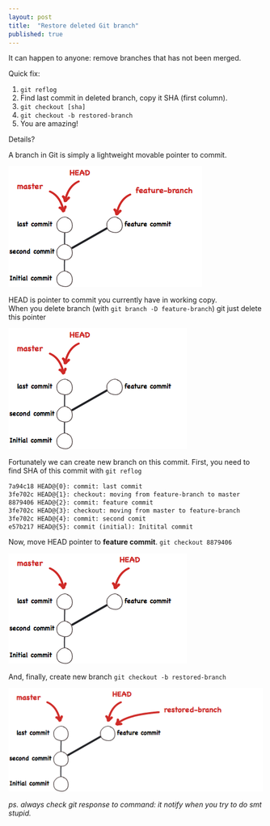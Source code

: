 ```yaml
---
layout: post
title:  "Restore deleted Git branch"
published: true
---
```


It can happen to anyone: remove branches that has not been merged.  

Quick fix:  

1. `git reflog`
2. Find last commit in deleted branch, copy it SHA (first column).
3. `git checkout [sha]`
4. `git checkout -b restored-branch`
5. You are amazing!

Details?

A branch in Git is simply a lightweight movable pointer to commit. 

![simple brunch][1]

HEAD is pointer to commit you currently have in working copy.   
When you delete branch (with `git branch -D feature-branch`) git just delete this pointer

![simple brunch][2]

Fortunately we can create new branch on this commit.
First, you need to find SHA of this commit with `git reflog`

```
7a94c18 HEAD@{0}: commit: last commit
3fe702c HEAD@{1}: checkout: moving from feature-branch to master
8879406 HEAD@{2}: commit: feature commit
3fe702c HEAD@{3}: checkout: moving from master to feature-branch
3fe702c HEAD@{4}: commit: second comit
e57b217 HEAD@{5}: commit (initial): Initital commit
```

Now, move HEAD pointer to **feature commit**. ```git checkout 8879406```

![simple brunch][3]

And, finally, create new branch
`git checkout -b restored-branch`

![simple brunch][4]

*ps. always check git response to command: it notify when you try to do smt stupid.*

[1]: /assets/images/restore-deleted-git-branch/1.png "head and master"
[2]: /assets/images/restore-deleted-git-branch/2.png "head and master"
[3]: /assets/images/restore-deleted-git-branch/3.png "head and master"
[4]: /assets/images/restore-deleted-git-branch/4.png "head and master"
